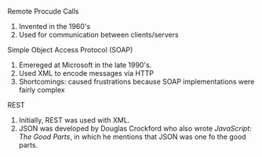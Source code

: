 Remote Procude Calls
1. Invented in the 1960's
2. Used for communication between clients/servers

Simple Object Access Protocol (SOAP)
1. Emereged at Microsoft in the late 1990's.
2. Used XML to encode messages via HTTP
3. Shortcomings: caused frustrations because SOAP implementations were fairly complex

REST
1. Initially, REST was used with XML.
2. JSON was developed by Douglas Crockford who also wrote *JavaScript: The Good Parts*, in which he mentions that JSON was one fo the good parts.
